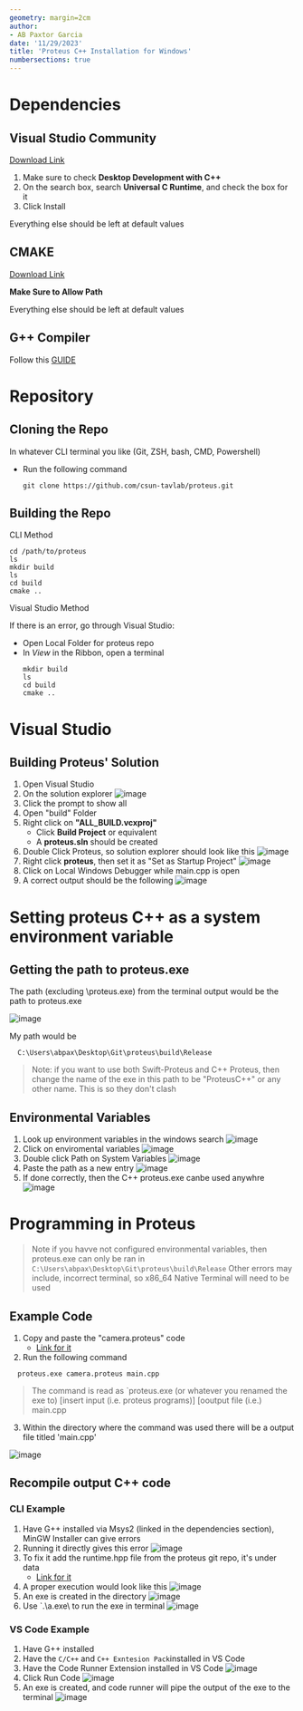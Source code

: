 ```yaml
---
geometry: margin=2cm
author:
- AB Paxtor Garcia
date: '11/29/2023'
title: 'Proteus C++ Installation for Windows'
numbersections: true
---
```


# Dependencies

## Visual Studio Community

[Download Link](https://visualstudio.microsoft.com/vs/community/)

1. Make sure to check __Desktop Development with C++__
2. On the search box, search __Universal C Runtime__, and check the box for it
3. Click Install

Everything else should be left at default values

## CMAKE

[Download Link](https://cmake.org/download/)

__Make Sure to Allow Path__

Everything else should be left at default values

## G++ Compiler

Follow this [GUIDE](https://www.freecodecamp.org/news/how-to-install-c-and-cpp-compiler-on-windows/)

# Repository 

## Cloning the Repo

In whatever CLI terminal you like (Git, ZSH, bash, CMD, Powershell)
  - Run the following command

    ```
    git clone https://github.com/csun-tavlab/proteus.git  
    ```

## Building the Repo

CLI Method

  ```
  cd /path/to/proteus
  ls
  mkdir build
  ls
  cd build
  cmake ..
  ```

Visual Studio Method

  If there is an error, go through Visual Studio:

  - Open Local Folder for proteus repo 
  - In _View_ in the Ribbon, open a terminal
    ```
    mkdir build
    ls
    cd build
    cmake ..
    ```

# Visual Studio

## Building Proteus' Solution

1. Open Visual Studio
2. On the solution explorer
  ![image](https://github.com/paxabacus/Proteus490/assets/64762646/452f150b-cce8-4f1e-b8e1-5d96285ec898)
3. Click the prompt to show all
4. Open "build" Folder
5. Right click on __"ALL_BUILD.vcxproj"__
   - Click __Build Project__ or equivalent
   - A __proteus.sln__ should be created
6. Double Click Proteus, so solution explorer should look like this
  ![image](https://github.com/paxabacus/Proteus490/assets/64762646/6d37bea0-7ab2-4d2b-9c14-8372c9d21e96)
7. Right click __proteus__, then set it as "Set as Startup Project"
   ![image](https://github.com/paxabacus/Proteus490/assets/64762646/4a676320-b3ee-4aa6-a789-73d8c41158db)
8. Click on Local Windows Debugger while main.cpp is open
9. A correct output should be the following
   ![image](https://github.com/paxabacus/Proteus490/assets/64762646/6b5f8c9d-dd30-4386-af07-8c4be0e6f1a5)


# Setting proteus C++ as a system environment variable

## Getting the path to proteus.exe

The path (excluding \proteus.exe) from the terminal output would be the path to proteus.exe

![image](https://github.com/paxabacus/Proteus490/assets/64762646/506dba2f-170f-4403-a987-6e9dea924c92)

My path would be

  ```
    C:\Users\abpax\Desktop\Git\proteus\build\Release
  ```

> Note: if you want to use both Swift-Proteus and C++ Proteus, then change the name of the exe in this path to be "ProteusC++" or any other name. This is so they don't clash

## Environmental Variables

   
1. Look up environment variables in the windows search
  ![image](https://github.com/paxabacus/Proteus490/assets/64762646/ab03c38e-6f73-487a-8a8a-873537690c8c)
2. Click on enviromental variables
   ![image](https://github.com/paxabacus/Proteus490/assets/64762646/da55a73b-32e0-4909-8813-77de9d716d9e)
3. Double click Path on System Variables
   ![image](https://github.com/paxabacus/Proteus490/assets/64762646/a8e3d5ad-6302-4640-9435-2c09284cd041)
4. Paste the path as a new entry
   ![image](https://github.com/paxabacus/Proteus490/assets/64762646/91ccf5b0-2d95-4993-8beb-56b9850c63c9)
5. If done correctly, then the C++ proteus.exe canbe used anywhre
   ![image](https://github.com/paxabacus/Proteus490/assets/64762646/f39a4925-e5f8-4cd3-95af-f2f097a2c03e)

# Programming in Proteus

> Note if you havve not configured environmental variables, then proteus.exe can only be ran in
> ` C:\Users\abpax\Desktop\Git\proteus\build\Release`
> Other errors may include, incorrect terminal, so x86_64 Native Terminal will need to be used

## Example Code

1. Copy and paste the "camera.proteus" code
   - [Link for it](https://github.com/csun-tavlab/proteus/blob/master/examples/camera.proteus)
2. Run the following command
  ```
    proteus.exe camera.proteus main.cpp
  ```

  > The command is read as `proteus.exe (or whatever you renamed the exe to) [insert input (i.e. proteus programs)] [ooutput file (i.e.) main.cpp
3. Within the directory where the command was used there will be a output file titled 'main.cpp'


  ![image](https://github.com/paxabacus/Proteus490/assets/64762646/33eabfbd-c3d6-4392-b399-e4c6ec36b282)



## Recompile output C++ code


### CLI Example
1. Have G++ installed via  Msys2 (linked in the dependencies section), MinGW Installer can give errors
2. Running it directly gives this error
  ![image](https://github.com/paxabacus/Proteus490/assets/64762646/80cca9e2-72f8-4290-bd5e-a38e371ee70d)
3. To fix it add the runtime.hpp file from the proteus git repo, it's under data
   - [Link for it](https://github.com/csun-tavlab/proteus/blob/master/data/runtime.hpp)
4. A proper execution would look like this
  ![image](https://github.com/paxabacus/Proteus490/assets/64762646/4bfed0e0-98c8-461b-90bc-effa7219da03)
5. An exe is created in the directory
  ![image](https://github.com/paxabacus/Proteus490/assets/64762646/773682a7-077f-44ac-b106-bc42466d9180)
6. Use `.\a.exe\ to run the exe in terminal
   ![image](https://github.com/paxabacus/Proteus490/assets/64762646/0e4644d1-5114-4c86-ad9e-a70d8fc21158)




### VS Code Example

1. Have G++ installed
2. Have the `C/C++` and `C++ Exntesion Pack`installed in VS Code
3. Have the Code Runner Extension installed in VS Code
  ![image](https://github.com/paxabacus/Proteus490/assets/64762646/6cac29e3-0b06-4e78-a536-69f7ed19c553)
4. Click Run Code
   ![image](https://github.com/paxabacus/Proteus490/assets/64762646/5408643c-fc05-436b-ad73-f4dfe2814d01)
5. An exe is created, and code runner will pipe the output of the exe to the terminal
   ![image](https://github.com/paxabacus/Proteus490/assets/64762646/f8129520-5812-4b78-8e72-b8f325c672be)








